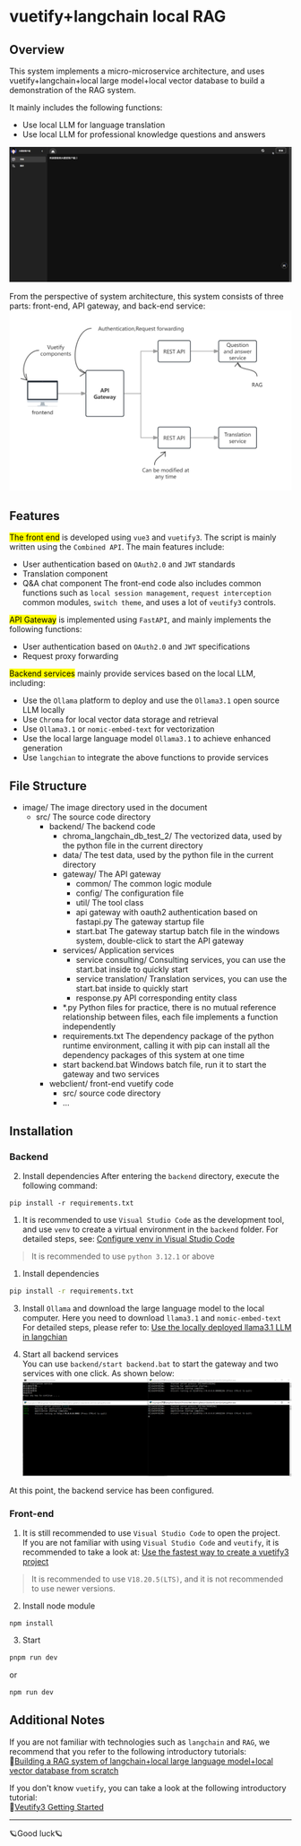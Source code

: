 # vuetify+langchain local RAG

## Overview
This system implements a micro-microservice architecture, and uses vuetify+langchain+local large model+local vector database to build a demonstration of the RAG system.   

It mainly includes the following functions:
- Use local LLM for language translation
- Use local LLM for professional knowledge questions and answers 

![demo](image/vuetify_langchian_rag_demo.gif) 

From the perspective of system architecture, this system consists of three parts: front-end, API gateway, and back-end service:
![Architecture](image/arch_en.png)

## Features

<mark>The front end</mark> is developed using `vue3` and `vuetify3`. The script is mainly written using the `Combined API`. The main features include:  
- User authentication based on `OAuth2.0` and `JWT` standards
- Translation component
- Q&A chat component
The front-end code also includes common functions such as `local session management`, `request interception` common modules, `switch theme`, and uses a lot of `veutify3` controls.

<mark>API Gateway</mark> is implemented using `FastAPI`, and mainly implements the following functions:
- User authentication based on `OAuth2.0` and `JWT` specifications
- Request proxy forwarding

<mark>Backend services</mark> mainly provide services based on the local LLM, including:
- Use the `Ollama` platform to deploy and use the `Ollama3.1` open source LLM locally
- Use `Chroma` for local vector data storage and retrieval
- Use `Ollama3.1` or `nomic-embed-text` for vectorization
- Use the local large language model `Ollama3.1` to achieve enhanced generation
- Use `langchian` to integrate the above functions to provide services

## File Structure
- image/ The image directory used in the document
    - src/ The source code directory
        - backend/ The backend code
            - chroma_langchain_db_test_2/ The vectorized data, used by the python file in the current directory
            - data/ The test data, used by the python file in the current directory
            - gateway/ The API gateway
                - common/ The common logic module
                - config/ The configuration file
                - util/ The tool class
                - api gateway with oauth2 authentication based on fastapi.py The gateway startup file
                - start.bat The gateway startup batch file in the windows system, double-click to start the API gateway
            - services/ Application services
                - service consulting/ Consulting services, you can use the start.bat inside to quickly start
                - service translation/ Translation services, you can use the start.bat inside to quickly start
                - response.py API corresponding entity class
            - *.py Python files for practice, there is no mutual reference relationship between files, each file implements a function independently
            - requirements.txt The dependency package of the python runtime environment, calling it with pip can install all the dependency packages of this system at one time
            - start backend.bat Windows batch file, run it to start the gateway and two services
        - webclient/ front-end vuetify code
            - src/ source code directory
            - ...

## Installation

### Backend
2. Install dependencies
After entering the `backend` directory, execute the following command:
```shell
pip install -r requirements.txt
```

1. It is recommended to use `Visual Studio Code` as the development tool, and use `venv` to create a virtual environment in the `backend` folder.
For detailed steps, see: [Configure venv in Visual Studio Code](http://www.wfcoding.com/articles/practice/0101%E5%9C%A8visual-studio-code%E4%B8%AD%E9%85%8D%E7%BD%AEvenv/)
> It is recommended to use `python 3.12.1` or above

1.  Install dependencies
```cmd
pip install -r requirements.txt
```

3. Install `Ollama` and download the large language model to the local computer. Here you need to download `llama3.1` and `nomic-embed-text`  
For detailed steps, please refer to: [Use the locally deployed llama3.1 LLM in langchian](http://www.wfcoding.com/articles/practice/0102%E5%9C%A8langchian%E4%B8%AD%E4%BD%BF%E7%94%A8%E6%9C%AC%E5%9C%B0%E9%83%A8%E7%BD%B2%E7%9A%84llama3%E5%A4%A7%E6%A8%A1%E5%9E%8B/)

4. Start all backend services  
You can use `backend/start backend.bat` to start the gateway and two services with one click. As shown below:  
![Started backend service](image/backend.jpg)

At this point, the backend service has been configured.

### Front-end

1. It is still recommended to use `Visual Studio Code` to open the project.  
If you are not familiar with using `Visual Studio Code` and `veutify`, it is recommended to take a look at: [Use the fastest way to create a vuetify3 project](http://www.wfcoding.com/articles/practice/0201%E7%94%A8%E6%9C%80%E5%BF%AB%E6%8D%B7%E7%9A%84%E6%96%B9%E6%B3%95%E5%88%9B%E5%BB%BAvuetify3%E9%A1%B9%E7%9B%AE/)
> It is recommended to use `V18.20.5(LTS)`, and it is not recommended to use newer versions.

2. Install node module
```shell
npm install
```

3. Start
```bash
pnpm run dev
```
or
```bash
npm run dev
```

## Additional Notes

If you are not familiar with technologies such as `langchain` and `RAG`, we recommend that you refer to the following introductory tutorials:  
🔗[Building a RAG system of langchain+local large language model+local vector database from scratch](http://www.wfcoding.com/series/%E4%BB%8E%E9%9B%B6%E6%90%AD%E5%BB%BAlangchain+%E6%9C%AC%E5%9C%B0%E5%A4%A7%E6%A8%A1%E5%9E%8B+%E6%9C%AC%E5%9C%B0%E7%9F%A2%E9%87%8F%E6%95%B0%E6%8D%AE%E5%BA%93%E7%9A%84rag%E7%B3%BB%E7%BB%9F/)

If you don't know `vuetify`, you can take a look at the following introductory tutorial:  
🔗[Veutify3 Getting Started](http://www.wfcoding.com/series/veutify3%E5%85%A5%E9%97%A8%E5%AE%9E%E6%88%98/)

---
🪐Good luck🪐
